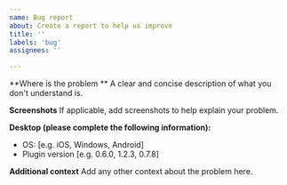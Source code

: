 ```yaml
---
name: Bug report
about: Create a report to help us improve
title: ''
labels: 'bug'
assignees: ''

---
```


**Where is the problem **
A clear and concise description of what you don't understand is.

**Screenshots**
If applicable, add screenshots to help explain your problem.

**Desktop (please complete the following information):**
 - OS: [e.g. iOS, Windows, Android]
 - Plugin version [e.g. 0.6.0, 1.2.3, 0.7.8]

**Additional context**
Add any other context about the problem here.
